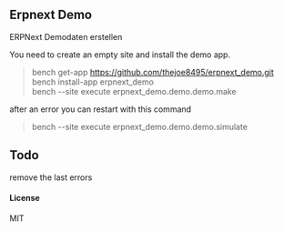 ## Erpnext Demo

ERPNext Demodaten erstellen

You need to create an empty site and install the demo app.

> bench get-app https://github.com/thejoe8495/erpnext_demo.git  
> bench install-app erpnext_demo  
> bench --site execute erpnext_demo.demo.demo.make  

after an error you can restart with this command

> bench --site execute erpnext_demo.demo.demo.simulate

## Todo

remove the last errors

#### License

MIT
